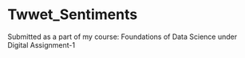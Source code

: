 # Twwet_Sentiments
Submitted as a part of my course: Foundations of Data Science under Digital Assignment-1 
